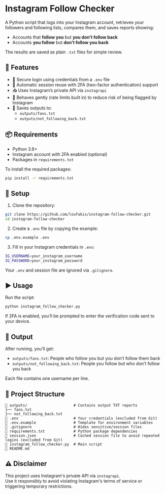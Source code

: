 # Instagram Follow Checker

A Python script that logs into your Instagram account, retrieves your followers and following lists, compares them, and saves reports showing:

- Accounts that **follow you** but **you don’t follow back**
- Accounts **you follow** but **don’t follow you back**


The results are saved as plain `.txt` files for simple review.  


## 🚀 Features

- 🔐 Secure login using credentials from a `.env` file
- 🔄 Automatic session reuse with 2FA (two-factor authentication) support
- 📥 Uses Instagram’s private API via `instagrapi`
- 🧘 Behaves gently (rate limits built in) to reduce risk of being flagged by Instagram
- 💾 Saves outputs to:
    - `outputs/fans.txt`  
    - `outputs/not_following_back.txt`
  



## 📦 Requirements

- Python 3.8+
- Instagram account with 2FA enabled (optional)
- Packages in `requirements.txt`

To install the required packages:
```bash
pip install -r requirements.txt
```


## 🔐 Setup

1. Clone the repository:
```bash
git clone https://github.com/loufakis/instagram-follow-checker.git
cd instagram-follow-checker
```

2. Create a `.env` file by copying the example:
```bash
cp .env.example .env
```

3. Fill in your Instagram credentials in `.env`:
```bash
IG_USERNAME=your_instagram_username
IG_PASSWORD=your_instagram_password
```
Your `.env` and session file are ignored via `.gitignore`.  


## ▶️ Usage

Run the script:  
```bash
python instagram_follow_checker.py
```
If 2FA is enabled, you’ll be prompted to enter the verification code sent to your device.  


## 📁 Output

After running, you’ll get: 
- `outputs/fans.txt`: People who follow you but you don’t follow them back   
- `outputs/not_following_back.txt`: People you follow but who don’t follow you back  


Each file contains one username per line.



## 📂 Project Structure  

```  
📁 outputs/                     # Contains output TXT reports
├── fans.txt
├── not_following_back.txt  
📄 .env                         # Your credentials (excluded from Git)
📄 .env.example                 # Template for environment variables
📄 .gitignore                   # Hides sensitive/session files
📄 requirements.txt             # Python package dependencies
📄 session.json                 # Cached session file to avoid repeated logins (excluded from Git)  
📄 instagram_follow_checker.py  # Main script
📄 README.md
```  


## ⚠️ Disclaimer
This project uses Instagram's private API via `instagrapi`.  
Use it responsibly to avoid violating Instagram's terms of service or triggering temporary restrictions.

